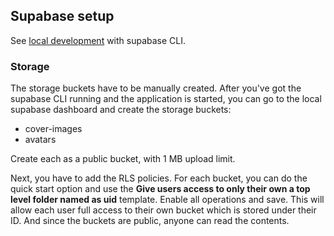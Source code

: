 ## Supabase setup

See [local development](https://supabase.com/docs/guides/cli/local-development) with supabase CLI.

### Storage

The storage buckets have to be manually created. After you've got the supabase CLI running and the application is started, you can go to the local supabase dashboard and create the storage buckets:

- cover-images
- avatars

Create each as a public bucket, with 1 MB upload limit.

Next, you have to add the RLS policies. For each bucket, you can do the quick start option and use the **Give users access to only their own a top level folder named as uid** template. Enable all operations and save. This will allow each user full access to their own bucket which is stored under their ID. And since the buckets are public, anyone can read the contents.
